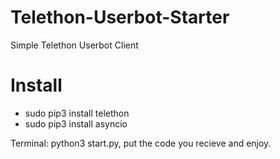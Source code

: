# Telethon-Userbot-Starter
Simple Telethon Userbot Client 


# Install
* sudo pip3 install telethon
* sudo pip3 install asyncio 

Terminal: python3 start.py, put the code you recieve and enjoy.
